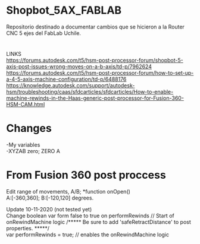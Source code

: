 # Shopbot_5AX_FABLAB

Repositorio destinado a documentar cambios que se hicieron a la Router CNC 5 ejes del FabLab Uchile.
#
LINKS <br/>
https://forums.autodesk.com/t5/hsm-post-processor-forum/shopbot-5-axis-post-issues-wrong-moves-on-a-b-axis/td-p/7962624 
<br/>
https://forums.autodesk.com/t5/hsm-post-processor-forum/how-to-set-up-a-4-5-axis-machine-configuration/td-p/6488176
<br/>
https://knowledge.autodesk.com/support/autodesk-hsm/troubleshooting/caas/sfdcarticles/sfdcarticles/How-to-enable-machine-rewinds-in-the-Haas-generic-post-processor-for-Fusion-360-HSM-CAM.html

# Changes
-My variables <br/>
-XYZAB zero; ZERO A

# From Fusion 360 post proccess
Edit range of movements, A/B; *function onOpen() <br/>
A:[-360,360]; B:[-120,120] degrees.

Update 10-11-2020 (not tested yet) <br/>
Change boolean var form false to true on performRewinds
// Start of onRewindMachine logic
/***** Be sure to add 'safeRetractDistance' to post properties. *****/ <br/>
var performRewinds = true; // enables the onRewindMachine logic
